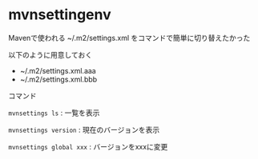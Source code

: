 # mvnsettingenv

Mavenで使われる ~/.m2/settings.xml をコマンドで簡単に切り替えたかった



以下のように用意しておく

* ~/.m2/settings.xml.aaa
* ~/.m2/settings.xml.bbb



コマンド

`mvnsettings ls` : 一覧を表示

`mvnsettings version` : 現在のバージョンを表示

`mvnsettings global xxx` : バージョンをxxxに変更

